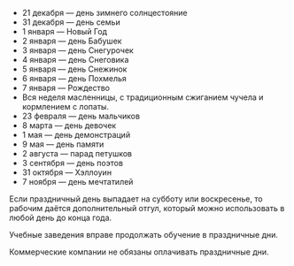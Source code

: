 * 21 декабря — день зимнего солнцестояние
* 31 декабря — день семьи
* 1 января — Новый Год
* 2 января — день Бабушек
* 3 января — день Снегурочек
* 4 января — день Снеговика
* 5 января — день Снежинок
* 6 января — день Похмелья
* 7 января — Рождество
* Вся неделя масленницы, с традиционным сжиганием чучела и кормлением с лопаты. 
* 23 февраля — день мальчиков
* 8 марта — день девочек
* 1 мая — день демонстраций
* 9 мая — день памяти
* 2 августа — парад петушков
* 3 сентября — день поэтов
* 31 октября — Хэллоуин
* 7 ноября — день мечтатилей 

Если праздничный день выпадает на субботу или воскресенье, то рабочим даётся дополнительный отгул, который можно использовать в любой день до конца года.

Учебные заведения вправе продолжать обучение в праздничные дни.

Коммерческие компании не обязаны оплачивать праздничные дни.
